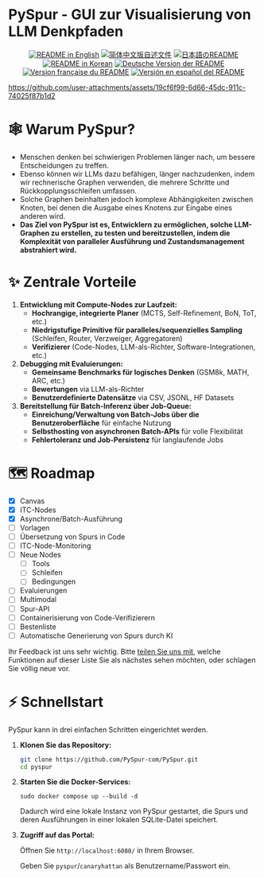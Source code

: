# PySpur - GUI zur Visualisierung von LLM Denkpfaden

<p align="center">
  <a href="./README.md"><img alt="README in English" src="https://img.shields.io/badge/English-blue"></a>
  <a href="./README_CN.md"><img alt="简体中文版自述文件" src="https://img.shields.io/badge/简体中文-blue"></a>
  <a href="./README_JA.md"><img alt="日本語のREADME" src="https://img.shields.io/badge/日本語-blue"></a>
  <a href="./README_KR.md"><img alt="README in Korean" src="https://img.shields.io/badge/한국어-blue"></a>
  <a href="./README_DE.md"><img alt="Deutsche Version der README" src="https://img.shields.io/badge/Deutsch-blue"></a>
<a href="./README_FR.md"><img alt="Version française du README" src="https://img.shields.io/badge/Français-blue"></a>
<a href="./README_ES.md"><img alt="Versión en español del README" src="https://img.shields.io/badge/Español-blue"></a>
</p>

https://github.com/user-attachments/assets/19cf6f99-6d66-45dc-911c-74025f87b1d2

# 🕸️ Warum PySpur?

* Menschen denken bei schwierigen Problemen länger nach, um bessere Entscheidungen zu treffen.
* Ebenso können wir LLMs dazu befähigen, länger nachzudenken, indem wir rechnerische Graphen verwenden, die mehrere Schritte und Rückkopplungsschleifen umfassen.
* Solche Graphen beinhalten jedoch komplexe Abhängigkeiten zwischen Knoten, bei denen die Ausgabe eines Knotens zur Eingabe eines anderen wird.
* **Das Ziel von PySpur ist es, Entwicklern zu ermöglichen, solche LLM-Graphen zu erstellen, zu testen und bereitzustellen, indem die Komplexität von paralleler Ausführung und Zustandsmanagement abstrahiert wird.**

# ✨ Zentrale Vorteile

1. **Entwicklung mit Compute-Nodes zur Laufzeit:**
    * **Hochrangige, integrierte Planer** (MCTS, Self-Refinement, BoN, ToT, etc.)
    * **Niedrigstufige Primitive für paralleles/sequenzielles Sampling** (Schleifen, Router, Verzweiger, Aggregatoren)
    * **Verifizierer** (Code-Nodes, LLM-als-Richter, Software-Integrationen, etc.)
2. **Debugging mit Evaluierungen:**
    * **Gemeinsame Benchmarks für logisches Denken** (GSM8k, MATH, ARC, etc.)
    * **Bewertungen** via LLM-als-Richter
    * **Benutzerdefinierte Datensätze** via CSV, JSONL, HF Datasets
3. **Bereitstellung für Batch-Inferenz über Job-Queue:**
    * **Einreichung/Verwaltung von Batch-Jobs über die Benutzeroberfläche** für einfache Nutzung
    * **Selbsthosting von asynchronen Batch-APIs** für volle Flexibilität
    * **Fehlertoleranz und Job-Persistenz** für langlaufende Jobs

# 🗺️ Roadmap

- [X] Canvas
- [X] ITC-Nodes
- [X] Asynchrone/Batch-Ausführung
- [ ] Vorlagen
- [ ] Übersetzung von Spurs in Code
- [ ] ITC-Node-Monitoring
- [ ] Neue Nodes
    - [ ] Tools
    - [ ] Schleifen
    - [ ] Bedingungen
- [ ] Evaluierungen
- [ ] Multimodal
- [ ] Spur-API
- [ ] Containerisierung von Code-Verifizierern
- [ ] Bestenliste
- [ ] Automatische Generierung von Spurs durch KI

Ihr Feedback ist uns sehr wichtig. Bitte [teilen Sie uns mit](mailto:founders@pyspur.dev?subject=Feature%20Request&body=I%20want%20this%20feature%3Ai), welche Funktionen auf dieser Liste Sie als nächstes sehen möchten, oder schlagen Sie völlig neue vor.

# ⚡ Schnellstart

PySpur kann in drei einfachen Schritten eingerichtet werden.

1. **Klonen Sie das Repository:**
    ```sh
    git clone https://github.com/PySpur-com/PySpur.git
    cd pyspur
    ```

2. **Starten Sie die Docker-Services:**

    ```sudo docker compose up --build -d```

    Dadurch wird eine lokale Instanz von PySpur gestartet, die Spurs und deren Ausführungen in einer lokalen SQLite-Datei speichert.

3. **Zugriff auf das Portal:**

    Öffnen Sie `http://localhost:6080/` in Ihrem Browser.

    Geben Sie `pyspur`/`canaryhattan` als Benutzername/Passwort ein.
